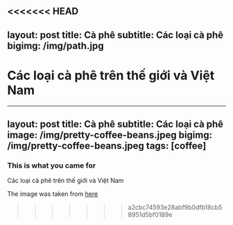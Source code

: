<<<<<<< HEAD
---
layout: post
title: Cà phê
subtitle: Các loại cà phê
bigimg: /img/path.jpg
---

Các loại cà phê trên thế giới và Việt Nam
=======
---
layout: post
title: Cà phê
subtitle: Các loại cà phê
image: /img/pretty-coffee-beans.jpeg
bigimg: /img/pretty-coffee-beans.jpeg
tags: [coffee]
---

### This is what you came for


Các loại cà phê trên thế giới và Việt Nam

The image was taken from [here](http://margraonline.com/wp-content/uploads/2015/08/pretty-coffee-beans.jpeg)

>>>>>>> a2cbc74593e28abf9b0dfb18cb58951d5bf0189e
